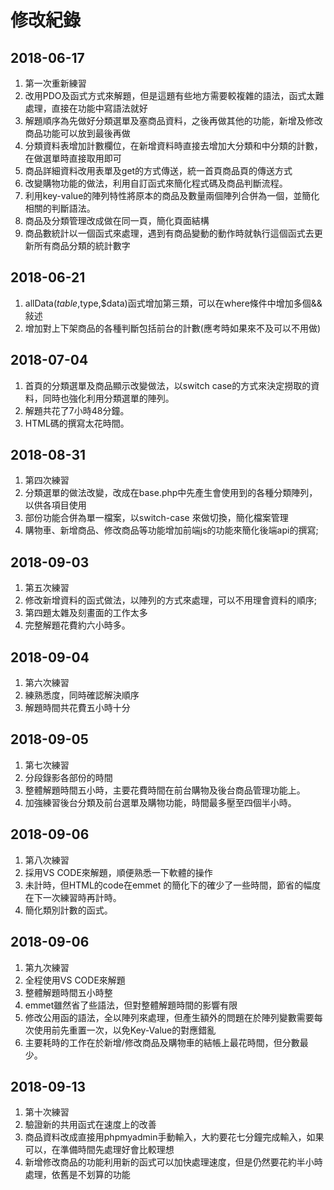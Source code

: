 # 修改紀錄

## 2018-06-17

1. 第一次重新練習
2. 改用PDO及函式方式來解題，但是這題有些地方需要較複雜的語法，函式太難處理，直接在功能中寫語法就好
3. 解題順序為先做好分類選單及塞商品資料，之後再做其他的功能，新增及修改商品功能可以放到最後再做
4. 分類資料表增加計數欄位，在新增資料時直接去增加大分類和中分類的計數，在做選單時直接取用即可
5. 商品詳細資料改用表單及get的方式傳送，統一首頁商品頁的傳送方式
6. 改變購物功能的做法，利用自訂函式來簡化程式碼及商品判斷流程。
7. 利用key-value的陣列特性將原本的商品及數量兩個陣列合併為一個，並簡化相關的判斷語法。
8. 商品及分類管理改成做在同一頁，簡化頁面結構
9. 商品數統計以一個函式來處理，遇到有商品變動的動作時就執行這個函式去更新所有商品分類的統計數字

## 2018-06-21

1. allData($table,$type,$data)函式增加第三類，可以在where條件中增加多個&&敍述
2. 增加對上下架商品的各種判斷包括前台的計數(應考時如果來不及可以不用做)

## 2018-07-04

1. 首頁的分類選單及商品顯示改變做法，以switch case的方式來決定撈取的資料，同時也強化利用分類選單的陣列。
2. 解題共花了7小時48分鐘。
3. HTML碼的撰寫太花時間。

## 2018-08-31

1. 第四次練習
2. 分類選單的做法改變，改成在base.php中先產生會使用到的各種分類陣列，以供各項目使用
3. 部份功能合併為單一檔案，以switch-case 來做切換，簡化檔案管理
4. 購物車、新增商品、修改商品等功能增加前端js的功能來簡化後端api的撰寫;

## 2018-09-03

1. 第五次練習
2. 修改新增資料的函式做法，以陣列的方式來處理，可以不用理會資料的順序;
3. 第四題太雜及刻畫面的工作太多
4. 完整解題花費約六小時多。

## 2018-09-04

1. 第六次練習
2. 練熟悉度，同時確認解決順序
3. 解題時間共花費五小時十分

## 2018-09-05

1. 第七次練習
2. 分段錄影各部份的時間
3. 整體解題時間五小時，主要花費時間在前台購物及後台商品管理功能上。
4. 加強練習後台分類及前台選單及購物功能，時間最多壓至四個半小時。

## 2018-09-06

1. 第八次練習
2. 採用VS CODE來解題，順便熟悉一下軟體的操作
3. 未計時，但HTML的code在emmet 的簡化下的確少了一些時間，節省的幅度在下一次練習時再計時。
4. 簡化類別計數的函式。

## 2018-09-06

1. 第九次練習
2. 全程使用VS CODE來解題
3. 整體解題時間五小時整
4. emmet雖然省了些語法，但對整體解題時間的影響有限
5. 修改公用函的語法，全以陣列來處理，但產生額外的問題在於陣列變數需要每次使用前先重置一次，以免Key-Value的對應錯亂
6. 主要耗時的工作在於新增/修改商品及購物車的結帳上最花時間，但分數最少。

## 2018-09-13

1. 第十次練習
2. 驗證新的共用函式在速度上的改善
3. 商品資料改成直接用phpmyadmin手動輸入，大約要花七分鐘完成輸入，如果可以，在準備時間先處理好會比較理想
4. 新增修改商品的功能利用新的函式可以加快處理速度，但是仍然要花約半小時處理，依舊是不划算的功能

